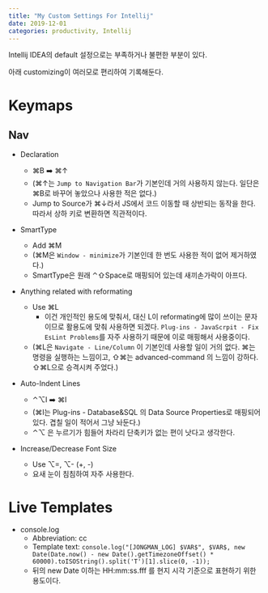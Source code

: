 ```yaml
---
title: "My Custom Settings For Intellij"
date: 2019-12-01
categories: productivity, Intellij
---
```



Intellij IDEA의 default 설정으로는 부족하거나 불편한 부분이 있다.

아래 customizing이 여러모로 편리하여 기록해둔다.

# Keymaps

## Nav

- Declaration
  - ⌘B :arrow_right: ⌘↑
  - (⌘↑는 `Jump to Navigation Bar`가 기본인데 거의 사용하지 않는다. 일단은 ⌘B로 바꾸어 놓았으나 사용한 적은 없다.)
  - Jump to Source가 ⌘↓라서 JS에서 코드 이동할 때 상반되는 동작을 한다. 따라서 상하 키로 변환하면 직관적이다.
  
- SmartType
  - Add ⌘M
  - (⌘M은 `Window - minimize`가 기본인데 한 번도 사용한 적이 없어 제거하였다.)
  - SmartType은 원래 ⌃⇧Space로 매핑되어 있는데 새끼손가락이 아프다. 
    
- Anything related with reformating
  - Use ⌘L
    - 이건 개인적인 용도에 맞춰서, 대신 L이 reformating에 많이 쓰이는 문자이므로 활용도에 맞춰 사용하면 되겠다. `Plug-ins - JavaScrpit - Fix EsLint Problems`를 자주 사용하기 때문에 이로 매핑해서 사용중이다.
  - (⌘L은 `Navigate - Line/Column` 이 기본인데 사용할 일이 거의 없다. ⌘는 명령을 실행하는 느낌이고, ⇧⌘는 advanced-command 의 느낌이 강하다. ⇧⌘L으로 승격시켜 주었다.)

- Auto-Indent Lines
  - ⌃⌥I :arrow_right: ⌘I
  - (⌘I는 Plug-ins - Database&SQL 의 Data Source Properties로 매핑되어 있다. 겹칠 일이 적어서 그냥 놔둔다.)
  - ⌃⌥ 은 누르기가 힘들어 차라리 단축키가 없는 편이 낫다고 생각한다.
  
- Increase/Decrease Font Size
  - Use ⌥=, ⌥- (+, -)
  - 요새 눈이 침침하여 자주 사용한다.

# Live Templates

- console.log
  - Abbreviation: cc
  - Template text: `console.log("[JONGMAN_LOG] $VAR$", $VAR$, new Date(Date.now() - new Date().getTimezoneOffset() * 60000).toISOString().split('T')[1].slice(0, -1));`
  - 뒤의 new Date 이하는 HH:mm:ss.fff 를 현지 시각 기준으로 표현하기 위한 용도이다.
